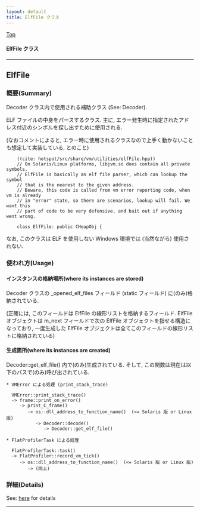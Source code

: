 ```yaml
---
layout: default
title: ElfFile クラス 
---
```

[Top](../index.html)

#### ElfFile クラス 



---
## <a name="nobH4w9tZm" id="nobH4w9tZm">ElfFile</a>

### 概要(Summary)
Decoder クラス内で使用される補助クラス (See: Decoder).

ELF ファイルの中身をパースするクラス.
主に, エラー発生時に指定されたアドレス付近のシンボルを探し出すために使用される.

(なおコメントによると, エラー時に使用されるクラスなので上手く動かないことも想定して実装している, とのこと)


```
    ((cite: hotspot/src/share/vm/utilities/elfFile.hpp))
    // On Solaris/Linux platforms, libjvm.so does contain all private symbols.
    // ElfFile is basically an elf file parser, which can lookup the symbol
    // that is the nearest to the given address.
    // Beware, this code is called from vm error reporting code, when vm is already
    // in "error" state, so there are scenarios, lookup will fail. We want this
    // part of code to be very defensive, and bait out if anything went wrong.
    
    class ElfFile: public CHeapObj {
```

なお, このクラスは ELF を使用しない Windows 環境では (当然ながら) 使用されない.

### 使われ方(Usage)
#### インスタンスの格納場所(where its instances are stored)
Decoder クラスの _opened_elf_files フィールド (static フィールド) に(のみ)格納されている.

(正確には, このフィールドは ElfFile の線形リストを格納するフィールド.
ElfFile オブジェクトは m_next フィールドで次の ElfFile オブジェクトを指せる構造になっており,
一度生成した ElfFile オブジェクトは全てこのフィールドの線形リストに格納されている)

#### 生成箇所(where its instances are created)
Decoder::get_elf_file() 内で(のみ)生成されている.
そして, この関数は現在は以下のパスで(のみ)呼び出されている.

```
* VMError による処理 (print_stack_trace)

  VMError::print_stack_trace()
  -> frame::print_on_error()
     -> print_C_frame()
        -> os::dll_address_to_function_name()  (<= Solaris 版 or Linux 版)
           -> Decoder::decode()
              -> Decoder::get_elf_file()

* FlatProfilerTask による処理

  FlatProfilerTask::task()
  -> FlatProfiler::record_vm_tick()
     -> os::dll_address_to_function_name()  (<= Solaris 版 or Linux 版)
        -> (同上)
```




### 詳細(Details)
See: [here](../doxygen/classElfFile.html) for details

---
